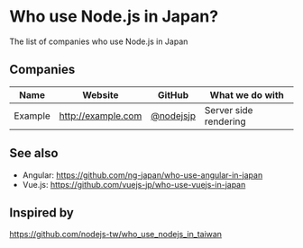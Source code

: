 # Who use Node.js in Japan?
The list of companies who use Node.js in Japan

## Companies

Name | Website | GitHub | What we do with
------------ | ------- | ------- | -------
Example | http://example.com | [@nodejsjp](https://github.com/nodejsjp) | Server side rendering 

## See also
+ Angular: https://github.com/ng-japan/who-use-angular-in-japan
+ Vue.js: https://github.com/vuejs-jp/who-use-vuejs-in-japan

## Inspired by
https://github.com/nodejs-tw/who_use_nodejs_in_taiwan
